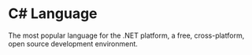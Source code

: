 # C# Language

The most popular language for the .NET platform, a free, cross-platform, open source development environment.
